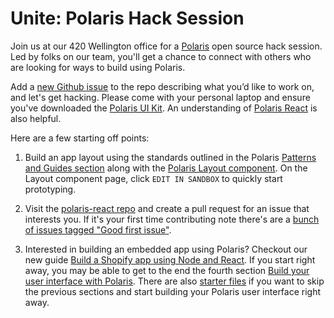 # Unite: Polaris Hack Session

Join us at our 420 Wellington office for a [Polaris](https://polaris.shopify.com/) open source hack session. Led by folks on our team, you'll get a chance to connect with others who are looking for ways to build using Polaris.
 
Add a [new Github issue](https://github.com/Shopify/unite_hack_session/issues/new) to the repo describing what you’d like to work on, and let's get hacking. Please come with your personal laptop and ensure you've downloaded the [Polaris UI Kit](https://polaris.shopify.com/resources/polaris-ui-kit#navigation). An understanding of [Polaris React](https://github.com/Shopify/polaris-react) is also helpful.

Here are a few starting off points:

1. Build an app layout using the standards outlined in the Polaris [Patterns and Guides section](https://polaris.shopify.com/patterns-and-guides/layout#navigation) along with the [Polaris Layout component](https://polaris.shopify.com/components/structure/layout#navigation). On the Layout component page, click `EDIT IN SANDBOX` to quickly start prototyping.

2. Visit the [polaris-react repo](https://github.com/shopify/polaris-react) and create a pull request for an issue that interests you. If it's your first time contributing note there's are a [bunch of issues tagged "Good first issue"](https://github.com/shopify/polaris-react/issues?q=is%3Aissue+is%3Aopen+sort%3Aupdated-desc+label%3A%22Good+first+issue%22).

3. Interested in building an embedded app using Polaris? Checkout our new guide [Build a Shopify app using Node and React](https://developers.shopify.com/tutorials/build-a-shopify-app-with-node-and-react). If you start right away, you may be able to get to the end the fourth section [Build your user interface with Polaris](https://developers.shopify.com/tutorials/build-a-shopify-app-with-node-and-react/build-your-user-interface-with-polaris). There are also [starter files](https://github.com/Shopify/shopify-demo-app-node-react/tree/build-your-user-interface-with-polaris-starter-files) if you want to skip the previous sections and start building your Polaris user interface right away.
